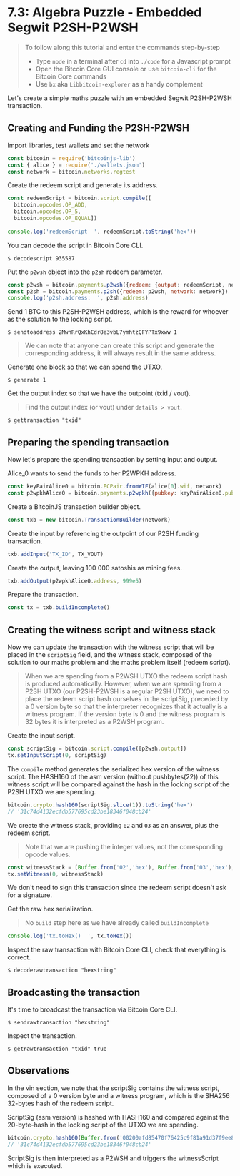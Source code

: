 # 7.3: Algebra Puzzle - Embedded Segwit P2SH-P2WSH

> To follow along this tutorial and enter the commands step-by-step
> * Type `node` in a terminal after `cd` into `./code` for a Javascript prompt
> * Open the Bitcoin Core GUI console or use `bitcoin-cli` for the Bitcoin Core commands
> * Use `bx` aka `Libbitcoin-explorer` as a handy complement 

Let's create a simple maths puzzle with an embedded Segwit P2SH-P2WSH transaction.


## Creating and Funding the P2SH-P2WSH 
 
Import libraries, test wallets and set the network
```javascript
const bitcoin = require('bitcoinjs-lib')
const { alice } = require('./wallets.json')
const network = bitcoin.networks.regtest
```

Create the redeem script and generate its address.
```javascript
const redeemScript = bitcoin.script.compile([
  bitcoin.opcodes.OP_ADD,
  bitcoin.opcodes.OP_5,
  bitcoin.opcodes.OP_EQUAL])
  
console.log('redeemScript  ', redeemScript.toString('hex'))  
```

You can decode the script in Bitcoin Core CLI.
```
$ decodescript 935587
```

Put the `p2wsh` object into the `p2sh` redeem parameter. 
```javascript
const p2wsh = bitcoin.payments.p2wsh({redeem: {output: redeemScript, network}, network})
const p2sh = bitcoin.payments.p2sh({redeem: p2wsh, network: network})
console.log('p2sh.address:  ', p2sh.address)
```

Send 1 BTC to this P2SH-P2WSH address, which is the reward for whoever as the solution to the locking script.
```
$ sendtoaddress 2MwnRrQxKhCdr8e3vbL7ymhtzQFYPTx9xww 1
```
> We can note that anyone can create this script and generate the corresponding address, it will always result in the same 
> address.

Generate one block so that we can spend the UTXO.
```
$ generate 1
```
  
Get the output index so that we have the outpoint (txid / vout).
> Find the output index (or vout) under `details > vout`.
```
$ gettransaction "txid"
```


## Preparing the spending transaction

Now let's prepare the spending transaction by setting input and output.

Alice_0 wants to send the funds to her P2WPKH address.
```javascript
const keyPairAlice0 = bitcoin.ECPair.fromWIF(alice[0].wif, network)
const p2wpkhAlice0 = bitcoin.payments.p2wpkh({pubkey: keyPairAlice0.publicKey, network})
```

Create a BitcoinJS transaction builder object.
```javascript
const txb = new bitcoin.TransactionBuilder(network)
```

Create the input by referencing the outpoint of our P2SH funding transaction.
```javascript
txb.addInput('TX_ID', TX_VOUT)
```

Create the output, leaving 100 000 satoshis as mining fees.
```javascript
txb.addOutput(p2wpkhAlice0.address, 999e5)
```

Prepare the transaction.
```javascript
const tx = txb.buildIncomplete()
```


## Creating the witness script and witness stack

Now we can update the transaction with the witness script that will be placed in the `scriptSig` field, and the witness
stack, composed of the solution to our maths problem and the maths problem itself (redeem script). 

> When we are spending from a P2WSH UTXO the redeem script hash is produced automatically.
> However, when we are spending from a P2SH UTXO (our P2SH-P2WSH is a regular P2SH UTXO), we need to place the redeem 
> script hash ourselves in the scriptSig, preceded by a 0 version byte so that the interpreter recognizes that it actually 
> is a witness program.
> If the version byte is 0 and the witness program is 32 bytes it is interpreted as a P2WSH program.

Create the input script.
```javascript
const scriptSig = bitcoin.script.compile([p2wsh.output])
tx.setInputScript(0, scriptSig)
```

The `compile` method generates the serialized hex version of the witness script.
The HASH160 of the asm version (without pushbytes(22)) of this witness script will be compared against the hash in the 
locking script of the P2SH UTXO we are spending.
```javascript
bitcoin.crypto.hash160(scriptSig.slice(1)).toString('hex')
// '31c74d4132ecfdb577695cd23be18346f048cb24'
```

We create the witness stack, providing `02` and `03` as an answer, plus the redeem script. 
> Note that we are pushing the integer values, not the corresponding opcode values.
```javascript
const witnessStack = [Buffer.from('02','hex'), Buffer.from('03','hex'), p2wsh.redeem.output]
tx.setWitness(0, witnessStack)
```

We don't need to sign this transaction since the redeem script doesn't ask for a signature.

Get the raw hex serialization.
> No `build` step here as we have already called `buildIncomplete`
```javascript
console.log('tx.toHex()  ', tx.toHex())
```

Inspect the raw transaction with Bitcoin Core CLI, check that everything is correct.
```
$ decoderawtransaction "hexstring"
```


## Broadcasting the transaction

It's time to broadcast the transaction via Bitcoin Core CLI.
```
$ sendrawtransaction "hexstring"
```

Inspect the transaction.
```
$ getrawtransaction "txid" true
```


## Observations

In the vin section, we note that the scriptSig contains the witness script, composed of a 0 version byte and a witness
program, which is the SHA256 32-bytes hash of the redeem script.

ScriptSig (asm version) is hashed with HASH160 and compared against the 20-byte-hash in the locking script of the UTXO 
we are spending.
```javascript
bitcoin.crypto.hash160(Buffer.from('00200afd85470f76425c9f81a91d37f9ee8ac0289d479a091af64787e0930eef3b5a', 'hex')).toString('hex')
// '31c74d4132ecfdb577695cd23be18346f048cb24'
```

ScriptSig is then interpreted as a P2WSH and triggers the witnessScript which is executed.
